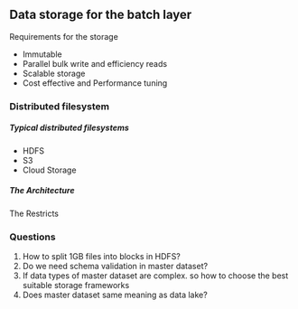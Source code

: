 ## Data storage for the batch layer

Requirements for the storage

* Immutable
* Parallel bulk write and efficiency reads
* Scalable storage
* Cost effective and Performance tuning

### Distributed filesystem

##### Typical distributed filesystems

* HDFS
* S3
* Cloud Storage

##### The Architecture

The Restricts

### Questions

1. How to split 1GB files into blocks in HDFS?
2. Do we need schema validation in master dataset?
3. If data types of master dataset are complex. so how to choose the best suitable storage frameworks
4. Does master dataset same meaning as data lake?



